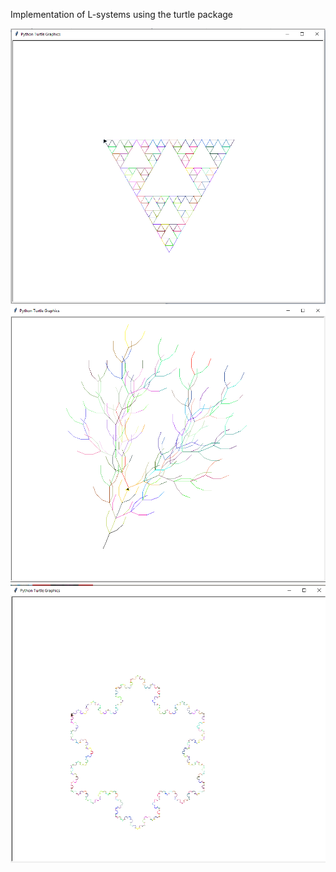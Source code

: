 Implementation of L-systems using the turtle package

![](sierpinski.png)
![](tree.png)
![](snowflake.png)
